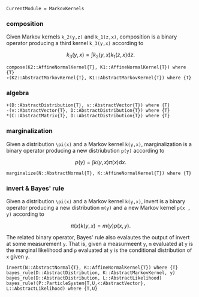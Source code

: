 ```@meta
CurrentModule = MarkovKernels
```

### composition

Given Markov kernels ``k_2(y,z)`` and ``k_1(z,x)``, composition is a binary operator producing a third kernel ``k_3(y,x)`` according to

```math
k_3(y,x) = \int k_2(y,x) k_1(z,x) \mathrm{d} z.
```

```@docs
compose(K2::AffineNormalKernel{T}, K1::AffineNormalKernel{T}) where {T}
∘(K2::AbstractMarkovKernel{T}, K1::AbstractMarkovKernel{T}) where {T}
```

### algebra 

```@docs
+(D::AbstractDistribution{T}, v::AbstractVector{T}) where {T}
-(v::AbstractVector{T}, D::AbstractDistribution{T}) where {T}
*(C::AbstractMatrix{T}, D::AbstractDistribution{T}) where {T}
```


### marginalization

Given a distribution ``\pi(x)`` and a Markov kernel ``k(y,x)``, marginalization is a binary operator producing a new distriubution ``p(y)`` according to

```math
p(y) = \int k(y, x) \pi(x) \mathrm{d} x.
```

```@docs
marginalize(N::AbstractNormal{T}, K::AffineNormalKernel{T}) where {T}
```

### invert & Bayes' rule

Given a distribution ``\pi(x)`` and a Markov kernel ``k(y,x)``, invert is a binary operator producing a new distribution ``m(y)`` and a new Markov kernel ``p(x , y)`` according to

```math
\pi(x) k(y,x) = m(y) p(x,y).
```

The related binary operator, Bayes' rule also evalautes the output of invert at some measurement ``y``.
That is, given a measurmeent ``y``, ``m`` evaluated at ``y`` is the marginal likelihood and ``p`` evaluated at ``y`` is the conditional distribution of ``x`` given ``y``.

```@docs
invert(N::AbstractNormal{T}, K::AffineNormalKernel{T}) where {T}
bayes_rule(D::AbstractDistribution, K::AbstractMarkovKernel, y)
bayes_rule(D::AbstractDistribution, L::AbstractLikelihood)
bayes_rule!(P::ParticleSystem{T,U,<:AbstractVector}, L::AbstractLikelihood) where {T,U}
```
